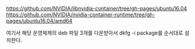 https://github.com/NVIDIA/libnvidia-container/tree/gh-pages/ubuntu16.04
https://github.com/NVIDIA/nvidia-container-runtime/tree/gh-pages/ubuntu16.04/amd64

여기서 해당 운영체제의 deb 파일 3개를 다운받아서
dkfg -i package를 순서대로 설치한다.
